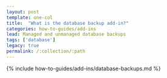 ```yaml
---
layout: post
template: one-col
title:  "What is the database backup add-in?"
categories: how-to-guides/add-ins
lead: Managed and unmanaged database backups
tags: ['database']
legacy: true
permalink: /:collection/:path
---
```



{% include how-to-guides/add-ins/database-backups.md %}